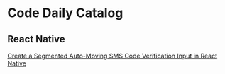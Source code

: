 # Code Daily Catalog


## React Native

[Create a Segmented Auto-Moving SMS Code Verification Input in React Native
](https://codedaily.io/tutorials/66/Create-a-Segmented-Auto-Moving-SMS-Code-Verification-Input-in-React-Native)
